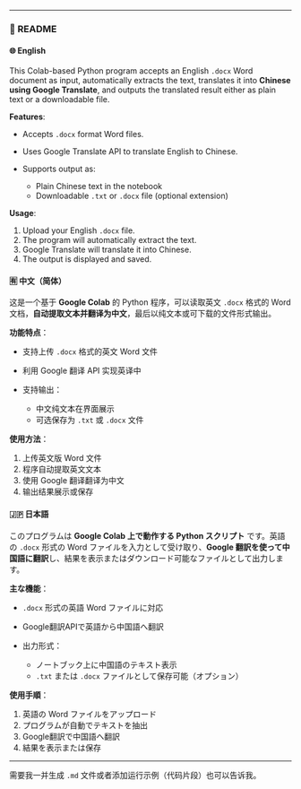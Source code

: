 
---

### 📄 README

#### 🌐 English

This Colab-based Python program accepts an English `.docx` Word document as input, automatically extracts the text, translates it into **Chinese using Google Translate**, and outputs the translated result either as plain text or a downloadable file.

**Features**:

* Accepts `.docx` format Word files.
* Uses Google Translate API to translate English to Chinese.
* Supports output as:

  * Plain Chinese text in the notebook
  * Downloadable `.txt` or `.docx` file (optional extension)

**Usage**:

1. Upload your English `.docx` file.
2. The program will automatically extract the text.
3. Google Translate will translate it into Chinese.
4. The output is displayed and saved.

#### 🈶 中文（简体）

这是一个基于 **Google Colab** 的 Python 程序，可以读取英文 `.docx` 格式的 Word 文档，**自动提取文本并翻译为中文**，最后以纯文本或可下载的文件形式输出。

**功能特点**：

* 支持上传 `.docx` 格式的英文 Word 文件
* 利用 Google 翻译 API 实现英译中
* 支持输出：

  * 中文纯文本在界面展示
  * 可选保存为 `.txt` 或 `.docx` 文件

**使用方法**：

1. 上传英文版 Word 文件
2. 程序自动提取英文文本
3. 使用 Google 翻译翻译为中文
4. 输出结果展示或保存

#### 🇯🇵 日本語

このプログラムは **Google Colab 上で動作する Python スクリプト** です。英語の `.docx` 形式の Word ファイルを入力として受け取り、**Google 翻訳を使って中国語に翻訳**し、結果を表示またはダウンロード可能なファイルとして出力します。

**主な機能**：

* `.docx` 形式の英語 Word ファイルに対応
* Google翻訳APIで英語から中国語へ翻訳
* 出力形式：

  * ノートブック上に中国語のテキスト表示
  * `.txt` または `.docx` ファイルとして保存可能（オプション）

**使用手順**：

1. 英語の Word ファイルをアップロード
2. プログラムが自動でテキストを抽出
3. Google翻訳で中国語へ翻訳
4. 結果を表示または保存

---

需要我一并生成 `.md` 文件或者添加运行示例（代码片段）也可以告诉我。
